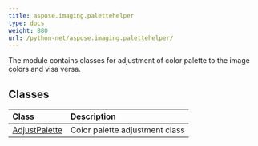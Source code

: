 ```yaml
---
title: aspose.imaging.palettehelper
type: docs
weight: 880
url: /python-net/aspose.imaging.palettehelper/
---
```



The module contains classes for adjustment of color palette to the image colors and visa versa.

## **Classes**
|**Class**|**Description**|
| :- | :- |
|[AdjustPalette](/imaging/python-net/aspose.imaging.palettehelper/adjustpalette/)|Color palette adjustment class|
